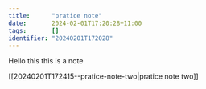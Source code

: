 ```yaml
---
title:      "pratice note"
date:       2024-02-01T17:20:28+11:00
tags:       []
identifier: "20240201T172028"
---
```


Hello this this is a note 

<!--
[pratice note two](denote:20240201T172415) this keeps it hidden
---> 
[[20240201T172415--pratice-note-two|pratice note two]]
